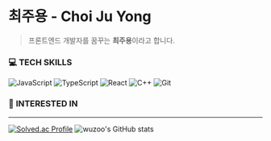 # 최주용 - Choi Ju Yong

> 프론트엔드 개발자를 꿈꾸는 **최주용**이라고 합니다.

### 💻 **TECH SKILLS**
![JavaScript](https://img.shields.io/badge/javascript-%23323330.svg?style=for-the-badge&logo=javascript&logoColor=%23F7DF1E)
![TypeScript](https://img.shields.io/badge/typescript-%23007ACC.svg?style=for-the-badge&logo=typescript&logoColor=white)
![React](https://img.shields.io/badge/react-%2320232a.svg?style=for-the-badge&logo=react&logoColor=%2361DAFB)
![C++](https://img.shields.io/badge/c++-%2300599C.svg?style=for-the-badge&logo=c%2B%2B&logoColor=white)
![Git](https://img.shields.io/badge/git-%23F05033.svg?style=for-the-badge&logo=git&logoColor=white)

### 🤔 **INTERESTED IN**

---

[![Solved.ac Profile](http://mazassumnida.wtf/api/v2/generate_badge?boj=jeon2308)](https://solved.ac/jeon2308/)
![wuzoo's GitHub stats](https://github-readme-stats.vercel.app/api?username=wuzoo&include_all_commits=True&show_icons=true&theme=dark&rank_icon=github)


<!--
**wuzoo/wuzoo** is a ✨ _special_ ✨ repository because its `README.md` (this file) appears on your GitHub profile.

Here are some ideas to get you started:

- 🔭 I’m currently working on ...
- 🌱 I’m currently learning ...
- 👯 I’m looking to collaborate on ...
- 🤔 I’m looking for help with ...
- 💬 Ask me about ...
- 📫 How to reach me: ...
- 😄 Pronouns: ...
- ⚡ Fun fact: ...
-->
